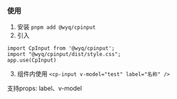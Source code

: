 ### 使用

1. 安装 `pnpm add @wyq/cpinput`
2. 引入
```
import CpInput from '@wyq/cpinput';
import "@wyq/cpinput/dist/style.css";
app.use(CpInput)
```
3. 组件内使用 `<cp-input v-model="test" label="名称" />`

支持props: label、v-model
